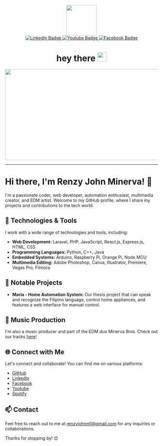 <div id="header" align="center">
  <img src="https://media.giphy.com/media/M9gbBd9nbDrOTu1Mqx/giphy.gif" width="100"/>
  <div id="badges">
    <a href="your-linkedin-URL">
      <img src="https://img.shields.io/badge/LinkedIn-blue?style=for-the-badge&logo=linkedin&logoColor=white" alt="LinkedIn Badge"/>
    </a>
    <a href="your-youtube-URL">
      <img src="https://img.shields.io/badge/YouTube-red?style=for-the-badge&logo=youtube&logoColor=white" alt="Youtube Badge"/>
    </a>
    <a href="your-twitter-URL">
      <img src="https://img.shields.io/badge/Facebook-blue?style=for-the-badge&logo=twitter&logoColor=white" alt="Facebook Badge"/>
    </a>
  </div>
    <img src="https://komarev.com/ghpvc/?username=your-github-username&style=flat-square&color=blue" alt=""/>
  <h1>
    hey there
    <img src="https://media.giphy.com/media/hvRJCLFzcasrR4ia7z/giphy.gif" width="30px"/>
  </h1>
</div>
<div align="center">
  <img src="https://media.giphy.com/media/dWesBcTLavkZuG35MI/giphy.gif" width="600" height="300"/>
</div>

---


# Hi there, I'm Renzy John Minerva! 👋

I'm a passionate coder, web developer, automation enthusiast, multimedia creator, and EDM artist. Welcome to my GitHub profile, where I share my projects and contributions to the tech world.

## 🔧 Technologies & Tools

I work with a wide range of technologies and tools, including:

- **Web Development:** Laravel, PHP, JavaScript, React.js, Express.js, HTML, CSS
- **Programming Languages:** Python, C++, Java
- **Embedded Systems:** Arduino, Raspberry Pi, Orange Pi, Node MCU
- **Multimedia Editing:** Adobe Photoshop, Canva, Illustrator, Premiere, Vegas Pro, Filmora

## 🌟 Notable Projects

- **Maria - Home Automation System:** Our thesis project that can speak and recognize the Filipino language, control home appliances, and features a web interface for manual control.

## 🎵 Music Production

I'm also a music producer and part of the EDM duo Minerva Bros. Check out our tracks [here](link-to-your-music)!

## 🌐 Connect with Me

Let's connect and collaborate! You can find me on various platforms:

- [GitHub](https://github.com/YourGitHubUsername)
- [LinkedIn](https://www.linkedin.com/in/YourLinkedInProfile)
- [Facebook](https://twitter.com/YourTwitterHandle)
- [Youtube](https://twitter.com/YourTwitterHandle)
- [Spotify](https://twitter.com/YourTwitterHandle)

## 📫 Contact

Feel free to reach out to me at [renzyjohnm1@gmail.com](mailto:renzyjohnm1@gmail.com) for any inquiries or collaborations.

Thanks for stopping by! 😊

